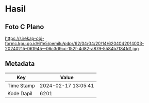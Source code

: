 # Hasil

## Foto C Plano

https://sirekap-obj-formc.kpu.go.id/61e5/pemilu/pdpr/62/04/04/20/14/6204042014003-20240215-061945--06c3d9cc-152f-4d82-a879-5584b7184fd1.jpg


## Metadata

| Key        | Value               |
| ---------- | ------------------- |
| Time Stamp | 2024-02-17 13:05:41 |
| Kode Dapil | 6201                |



